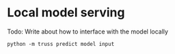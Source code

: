 # Local model serving

Todo: Write about how to interface with the model locally

`python -m truss predict model input`